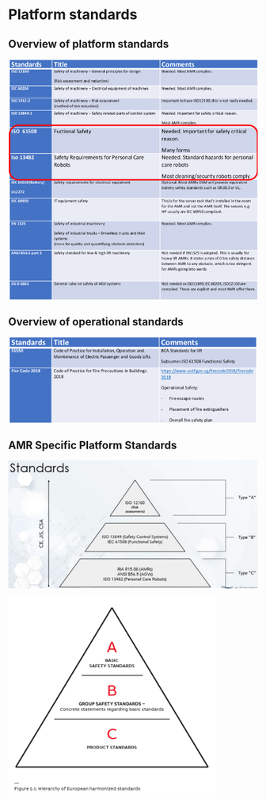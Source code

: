# Platform standards

## Overview of platform standards

![Overview of platform standards](../images/plat.png)

## Overview of operational standards

![Overview of operational standards](../images/oper.png)

## AMR Specific Platform Standards

![AMR Specific Platform Standards](../images/wut.png)

![AMR Specific Platform Standards](../images/fig1.png)